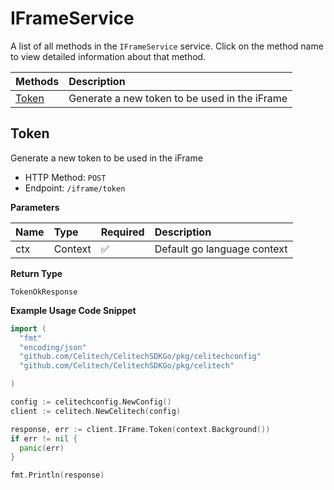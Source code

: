 # IFrameService

A list of all methods in the `IFrameService` service. Click on the method name to view detailed information about that method.

| Methods         | Description                                   |
| :-------------- | :-------------------------------------------- |
| [Token](#token) | Generate a new token to be used in the iFrame |

## Token

Generate a new token to be used in the iFrame

- HTTP Method: `POST`
- Endpoint: `/iframe/token`

**Parameters**

| Name | Type    | Required | Description                 |
| :--- | :------ | :------- | :-------------------------- |
| ctx  | Context | ✅       | Default go language context |

**Return Type**

`TokenOkResponse`

**Example Usage Code Snippet**

```go
import (
  "fmt"
  "encoding/json"
  "github.com/Celitech/CelitechSDKGo/pkg/celitechconfig"
  "github.com/Celitech/CelitechSDKGo/pkg/celitech"

)

config := celitechconfig.NewConfig()
client := celitech.NewCelitech(config)

response, err := client.IFrame.Token(context.Background())
if err != nil {
  panic(err)
}

fmt.Println(response)
```
